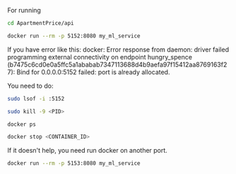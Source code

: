 For running
```bash
cd ApartmentPrice/api
```

```bash
docker run --rm -p 5152:8080 my_ml_service
```

If you have error like this:
docker: Error response from daemon: driver failed programming external connectivity on endpoint hungry_spence (b7475c6cd0e0a5ffc5a1ababab7347113688d4b9aefa97f15412aa8769163f27): Bind for 0.0.0.0:5152 failed: port is already allocated.

You need to do:

```bash
sudo lsof -i :5152
```

```bash
sudo kill -9 <PID>
```

```bash
docker ps
```

```bash
docker stop <CONTAINER_ID>
```

If it doesn't help, you need run docker on another port.
```bash
docker run --rm -p 5153:8080 my_ml_service
```
